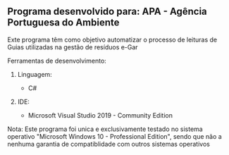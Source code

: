 
## Programa desenvolvido para: APA - Agência Portuguesa do Ambiente

Exte programa têm como objetivo automatizar o processo de leituras de Guias utilizadas na gestão de resíduos e-Gar


Ferramentas de desenvolvimento:
  

 1. Linguagem:
	 - C#
 
2. IDE:
 
	- Microsoft Visual Studio 2019 - Community Edition



Nota: Este programa foi unica e exclusivamente testado no sistema operativo "Microsoft Windows 10 - Professional Edition", sendo que não a nenhuma garantia de compatiblidade com outros sistemas operativos
